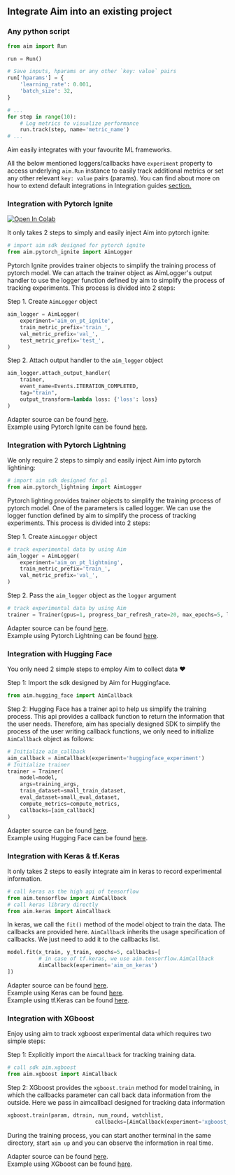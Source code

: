## Integrate Aim into an existing project

### Any python script

```python
from aim import Run

run = Run()

# Save inputs, hparams or any other `key: value` pairs
run['hparams'] = {
    'learning_rate': 0.001,
    'batch_size': 32,
}

# ...
for step in range(10):
    # Log metrics to visualize performance
    run.track(step, name='metric_name')
# ...
```

Aim easily integrates with your favourite ML frameworks.

All the below mentioned loggers/callbacks have `experiment` property to access underlying `aim.Run` instance to easily track additional metrics or set any other relevant `key: value` pairs (params).
You can find about more on how to extend default integrations in Integration guides [section.](../using/integration_guides.html) 

### Integration with Pytorch Ignite
[![Open In Colab](https://colab.research.google.com/assets/colab-badge.svg)](https://colab.research.google.com/github/aimhubio/tutorials/blob/publication/notebooks/pytorch_ignite_track.ipynb)  


It only takes 2 steps to simply and easily inject Aim into pytorch ignite:

```python
# import aim sdk designed for pytorch ignite
from aim.pytorch_ignite import AimLogger
```
Pytorch Ignite provides trainer objects to simplify the training process of pytorch model. We can attach the trainer object as AimLogger's output handler to use the logger function defined by aim to simplify the process of tracking experiments. This process is divided into 2 steps:

Step 1. Create `AimLogger` object

```python
aim_logger = AimLogger(
    experiment='aim_on_pt_ignite',
    train_metric_prefix='train_',
    val_metric_prefix='val_',
    test_metric_prefix='test_',
)
```

Step 2. Attach output handler to the `aim_logger` object


```python
aim_logger.attach_output_handler(
    trainer,
    event_name=Events.ITERATION_COMPLETED,
    tag="train",
    output_transform=lambda loss: {'loss': loss}
)
```

Adapter source can be found [here](https://github.com/aimhubio/aim/blob/main/aim/sdk/adapters/pytorch_ignite.py).  
Example using Pytorch Ignite can be found [here](https://github.com/aimhubio/aim/blob/main/examples/pytorch_ignite_track.py).

### Integration with Pytorch Lightning

<!--[![Open In Colab](https://colab.research.google.com/assets/colab-badge.svg)](https://colab.research.google.com/drive/1Kq3-6x0dd7gAVCsiaClJf1TfKnW-d64f?usp=sharing)--> 

<!--The work is designed to build an image classifier to solve a famous real world problem ——handwritten digit recognition. In this work, we will introduce how to introduce aim logger to manage output information. -->

We only require 2 steps to simply and easily inject Aim into pytorch lightining:

```python
# import aim sdk designed for pl
from aim.pytorch_lightning import AimLogger
```

Pytorch lighting provides trainer objects to simplify the training process of pytorch model. One of the parameters is called logger. We can use the logger function defined by aim to simplify the process of tracking experiments. This process is divided into 2 steps:

Step 1. Create `AimLogger` object

```python
# track experimental data by using Aim
aim_logger = AimLogger(
    experiment='aim_on_pt_lightning',
    train_metric_prefix='train_',
    val_metric_prefix='val_',
)
```

Step 2. Pass the `aim_logger` object as the `logger` argument


```python
# track experimental data by using Aim
trainer = Trainer(gpus=1, progress_bar_refresh_rate=20, max_epochs=5, logger=aim_logger)
```
Adapter source can be found [here](https://github.com/aimhubio/aim/blob/main/aim/sdk/adapters/pytorch_lightning.py).  
Example using Pytorch Lightning can be found [here](https://github.com/aimhubio/aim/blob/main/examples/pytorch_lightning_track.py).


### Integration with Hugging Face

<!--[![Open In Colab](https://colab.research.google.com/assets/colab-badge.svg)](https://colab.research.google.com/drive/1YJsWXmpmJ8s6K9smqIFT7CnM27yjoPq3?usp=sharing)-->

<!--In this guide, we will show you how to integrate Aim with Huggingface. The work we are going to do together is sentiment classification problem, which is the most common text classification task. We choose the IMDB movie review dataset as an experimental dataset, which classifies movie reviews as positive or negative. During the training process, we will show the use of aim to record effective information.-->

You only need 2 simple steps to employ Aim to collect data ❤️

Step 1: Import the sdk designed by Aim for Huggingface.

```python
from aim.hugging_face import AimCallback
```

Step 2: Hugging Face has a trainer api to help us simplify the training process. This api provides a callback function to return the information that the user needs. Therefore, aim has specially designed SDK to simplify the process of the user writing callback functions, we only need to initialize `AimCallback` object as follows:

```python
# Initialize aim_callback
aim_callback = AimCallback(experiment='huggingface_experiment')
# Initialize trainer
trainer = Trainer(
    model=model,    
    args=training_args,
    train_dataset=small_train_dataset,
    eval_dataset=small_eval_dataset,
    compute_metrics=compute_metrics,
    callbacks=[aim_callback]
)
```
Adapter source can be found [here](https://github.com/aimhubio/aim/blob/main/aim/sdk/adapters/hugging_face.py).  
Example using Hugging Face can be found [here](https://github.com/aimhubio/aim/blob/main/examples/hugging_face_track.py).


### Integration with Keras & tf.Keras

<!--[![Open In Colab](https://colab.research.google.com/assets/colab-badge.svg)](https://colab.research.google.com/drive/18V8OTQ9RtLEit_yjAZAtUY1jXQmfQ0RN?usp=sharing)-->

<!--This tutorial leverages the well-known handwritten digit recognition task to describe how to integrate Aim with Keras & tf.Keras to train a digital image classification model based on the mnist dataset.--> 

It only takes 2 steps to easily integrate aim in keras to record experimental information.

```python
# call keras as the high api of tensorflow 
from aim.tensorflow import AimCallback
# call keras library directly
from aim.keras import AimCallback
```

In keras, we call the `fit()` method of the model object to train the data. The callbacks are provided here. `AimCallback` inherits the usage specification of callbacks. We just need to add it to the callbacks list.

```python
model.fit(x_train, y_train, epochs=5, callbacks=[
          # in case of tf.keras, we use aim.tensorflow.AimCallback 
          AimCallback(experiment='aim_on_keras')                                      
])
```

Adapter source can be found [here](https://github.com/aimhubio/aim/blob/main/aim/sdk/adapters/tensorflow.py).  
Example using Keras can be found [here](https://github.com/aimhubio/aim/blob/main/examples/keras_track.py).  
Example using tf.Keras can be found [here](https://github.com/aimhubio/aim/blob/main/examples/tensorflow_keras_track.py).

### Integration with XGboost

<!--In the real world, there is a well-known handwritten digit recognition problem. In this article, we use the machine learning framework xgboost to help us train an image classification model. In this process, we will use Aim to track our experimental data.-->

Enjoy using aim to track xgboost experimental data which requires two simple steps:

Step 1: Explicitly import the `AimCallback` for tracking training data.

```python
# call sdk aim.xgboost 
from aim.xgboost import AimCallback
```

Step 2: XGboost provides the `xgboost.train` method for model training, in which the callbacks parameter can call back data information from the outside. Here we pass in aimcallbacl designed for tracking data information

```python
xgboost.train(param, dtrain, num_round, watchlist,
                            callbacks=[AimCallback(experiment='xgboost_test')])
```

During the training process, you can start another terminal in the same directory, start `aim up` and you can observe the information in real time.

Adapter source can be found [here](https://github.com/aimhubio/aim/blob/main/aim/sdk/adapters/xgboost.py).  
Example using XGboost can be found [here](https://github.com/aimhubio/aim/blob/main/examples/xgboost_track.py).